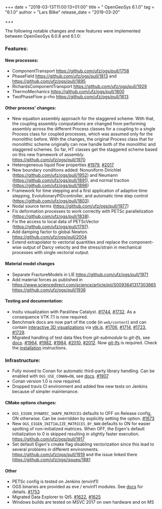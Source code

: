 +++
date = "2018-03-13T11:00:13+01:00"
title = " OpenGeoSys 6.1.0"
tag = "6.1.0"
author = "Lars Bilke"
release_date = "2019-03-20"

+++

The following notable changes and new features were implemented between OpenGeoSys 6.0.8 and 6.1.0:

### Features:

#### New processes:
- ComponentTransport https://github.com/ufz/ogs/pull/1758
- PhaseField https://github.com/ufz/ogs/pull/1813 and https://github.com/ufz/ogs/pull/1895
- RichardsComponentTransport https://github.com/ufz/ogs/pull/1929
- ThermoMechanics https://github.com/ufz/ogs/pull/1800
- TwoPhaseFlow p-rho https://github.com/ufz/ogs/pull/1613

#### Other process' changes:
- New equation assembly approach for the staggered scheme. With that,  the
  coupling assembly computations are  changed from  performing assembly across
  the different Process classes for a coupling to a single Process class for
  coupled processes, which was assumed only for the monolithic before. With the
  changes, the original Process class that for monolithic scheme originally can
  now handle both of the monolithic and staggered schemes.  So far,  HT classes
  get the staggered scheme based on this new framework of  assembly.
  https://github.com/ufz/ogs/pull/1970
- Heterogeneous liquid flow properties  [#1979](https://github.com/ufz/ogs/pull/1979),
  [#2017](https://github.com/ufz/ogs/pull/2017)
- New boundary conditions added: Nonuniform Dirichlet
  (https://github.com/ufz/ogs/pull/1952) and Neumann
  (https://github.com/ufz/ogs/pull/1891), and normal traction
  (https://github.com/ufz/ogs/pull/1896)
- Framework for time stepping and a first application of adaptive time stepping,
  EvolutionaryPIDcontroller, and automatic time step control
  (https://github.com/ufz/ogs/pull/1803).
- Nodal source terms (https://github.com/ufz/ogs/pull/1977)
- Fix deformation processes to work correctly with PETSc parallelization
  (https://github.com/ufz/ogs/pull/1838).
- Fix the access to local data of PETScVector (https://github.com/ufz/ogs/pull/1797).
- Add damping factor to global Newton. https://github.com/ufz/ogs/pull/2004
- Extend extrapolator to vectorial quantities and replace the component-wise
  output of Darcy velocity and the stress/strain in mechanical processes with
  single vectorial output.

#### Material model changes
- Separate FractureModels in LIE https://github.com/ufz/ogs/pull/1971
- Add material forces as published in
  https://www.sciencedirect.com/science/article/pii/S0093641317303865
  https://github.com/ufz/ogs/pull/1936

#### Testing and documentation:
- Insitu visualization with ParaView Catalyst.
  [#1744](https://github.com/ufz/ogs/pull/1744), [#1732](https://github.com/ufz/ogs/pull/1732). As a consequence VTK 7.1 is now required.
- Benchmark docs are now part of the code (in `web/content`) and can contain
  [interactive 3D
  visualizations](https://opengeosys.org/docs/benchmarks/elliptic/groundwater-flow-neumann/#results-and-evaluation)
  via [vtk.js](https://kitware.github.io/vtk-js/). [#1706](https://github.com/ufz/ogs/pull/1706), [#1714](https://github.com/ufz/ogs/pull/1714), [#1723](https://github.com/ufz/ogs/pull/1723), [#1729](https://github.com/ufz/ogs/pull/1729).
- Migrated handling of test data files from *git-submodule* to *git-lfs*, see
  [docs](https://docs.opengeosys.org/docs/devguide/testing/test-data). [#1964](https://github.com/ufz/ogs/pull/1964),
  [#1982](https://github.com/ufz/ogs/pull/1982), [#1984](https://github.com/ufz/ogs/pull/1984), [#2010](https://github.com/ufz/ogs/pull/2010), [#2012](https://github.com/ufz/ogs/pull/2012).  Now  [git-lfs](https://git-lfs.github.com/) is
  required. Check the
  [installation](https://docs.opengeosys.org/docs/devguide/getting-started/prerequisites)
  instructions.

### Infrastructure:
- Fully moved to Conan for automatic third-party library handling. Can be
  enabled with `OGS_USE_CONAN=ON`, see
  [docs](https://docs.opengeosys.org/docs/devguide/advanced/conan-package-manager).
  [#1907](https://github.com/ufz/ogs/pull/1907)
- Conan version 1.0 is now required.
- Dropped travis CI environment and added few new tests on Jenkins because of
  simpler maintenance.

#### CMake options changes:
- `OGS_EIGEN_DYNAMIC_SHAPE_MATRICES` defaults to OFF on Release
  config, ON otherwise. Can be overridden by explicitly setting the option. [#1673](https://github.com/ufz/ogs/pull/1673)
- New `OGS_EIGEN_INITIALIZE_MATRICES_BY_NAN` defaults to ON for easier spotting
  of non-initialized matrices. When OFF, the Eigen's default initialization to 0
  is skipped resulting in slightly faster execution.
  https://github.com/ufz/ogs/pull/1917
- Set default Eigen's cmake flag disabling vectorization since this lead to
  several problems in different environments.
  https://github.com/ufz/ogs/pull/1919 and the issue linked there
  https://github.com/ufz/ogs/issues/1881

#### Other
- PETSc config is tested on Jenkins (envinf1)
- OGS binaries are provided as eve / envinf1 modules. See
  [docs](https://docs.opengeosys.org/docs/quickstart/basics/envinf1) for
  details. [#1753](https://github.com/ufz/ogs/pull/1753)
- Migrated Data Explorer to Qt5. [#1622](https://github.com/ufz/ogs/pull/1622), [#1625](https://github.com/ufz/ogs/pull/1625)
- Windows builds are tested on MSVC 2017 on own hardware and on MS
